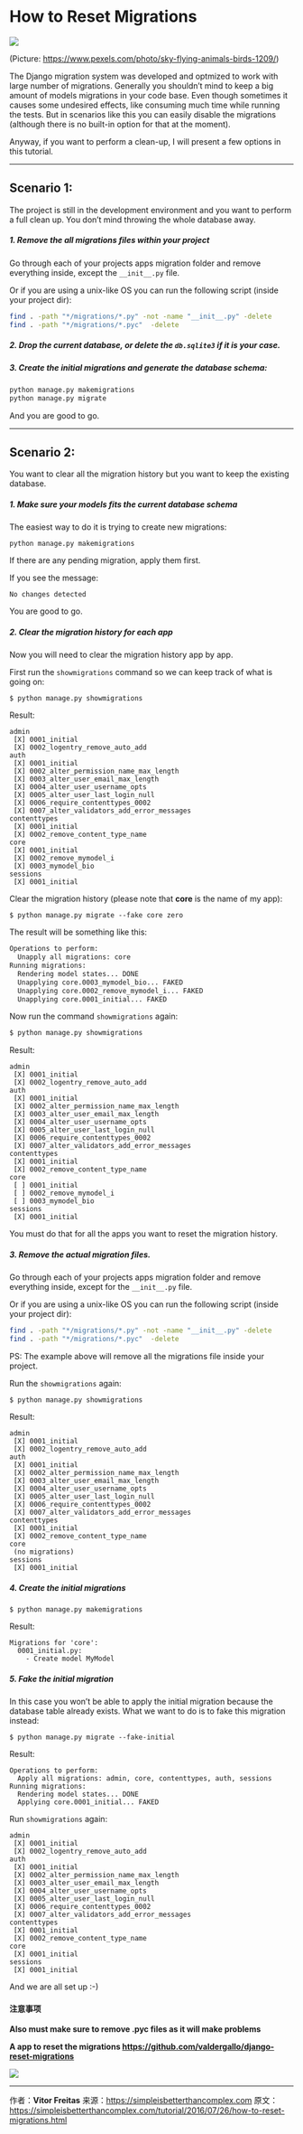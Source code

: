 # How to Reset Migrations

![](http://img-note.wuqianlin.cn/img-md/2019-01-28-featured-post-image.jpg)

(Picture: <https://www.pexels.com/photo/sky-flying-animals-birds-1209/>)

The Django migration system was developed and optmized to work with large number of migrations. Generally you shouldn’t mind to keep a big amount of models migrations in your code base. Even though sometimes it causes some undesired effects, like consuming much time while running the tests. But in scenarios like this you can easily disable the migrations (although there is no built-in option for that at the moment).

Anyway, if you want to perform a clean-up, I will present a few options in this tutorial.

---------------------



## Scenario 1:

The project is still in the development environment and you want to perform a full clean up. You don’t mind throwing the whole database away.

##### 1. Remove the all migrations files within your project

Go through each of your projects apps migration folder and remove everything inside, except the `__init__.py` file.

Or if you are using a unix-like OS you can run the following script (inside your project dir):

```bash
find . -path "*/migrations/*.py" -not -name "__init__.py" -delete
find . -path "*/migrations/*.pyc"  -delete
```

##### 2. Drop the current database, or delete the `db.sqlite3` if it is your case.

##### 3. Create the initial migrations and generate the database schema:

```bash
python manage.py makemigrations
python manage.py migrate
```

And you are good to go.

---------------------



## Scenario 2:

You want to clear all the migration history but you want to keep the existing database.

##### 1. Make sure your models fits the current database schema

The easiest way to do it is trying to create new migrations:

```
python manage.py makemigrations
```

If there are any pending migration, apply them first.

If you see the message:

```
No changes detected
```

You are good to go.

##### 2. Clear the migration history for each app

Now you will need to clear the migration history app by app.

First run the `showmigrations` command so we can keep track of what is going on:

```
$ python manage.py showmigrations
```

Result:

```
admin
 [X] 0001_initial
 [X] 0002_logentry_remove_auto_add
auth
 [X] 0001_initial
 [X] 0002_alter_permission_name_max_length
 [X] 0003_alter_user_email_max_length
 [X] 0004_alter_user_username_opts
 [X] 0005_alter_user_last_login_null
 [X] 0006_require_contenttypes_0002
 [X] 0007_alter_validators_add_error_messages
contenttypes
 [X] 0001_initial
 [X] 0002_remove_content_type_name
core
 [X] 0001_initial
 [X] 0002_remove_mymodel_i
 [X] 0003_mymodel_bio
sessions
 [X] 0001_initial
```

Clear the migration history (please note that **core** is the name of my app):

```
$ python manage.py migrate --fake core zero
```

The result will be something like this:

```bash
Operations to perform:
  Unapply all migrations: core
Running migrations:
  Rendering model states... DONE
  Unapplying core.0003_mymodel_bio... FAKED
  Unapplying core.0002_remove_mymodel_i... FAKED
  Unapplying core.0001_initial... FAKED
```

Now run the command `showmigrations` again:

```bash
$ python manage.py showmigrations
```

Result:

```
admin
 [X] 0001_initial
 [X] 0002_logentry_remove_auto_add
auth
 [X] 0001_initial
 [X] 0002_alter_permission_name_max_length
 [X] 0003_alter_user_email_max_length
 [X] 0004_alter_user_username_opts
 [X] 0005_alter_user_last_login_null
 [X] 0006_require_contenttypes_0002
 [X] 0007_alter_validators_add_error_messages
contenttypes
 [X] 0001_initial
 [X] 0002_remove_content_type_name
core
 [ ] 0001_initial
 [ ] 0002_remove_mymodel_i
 [ ] 0003_mymodel_bio
sessions
 [X] 0001_initial
```

You must do that for all the apps you want to reset the migration history.

##### 3. Remove the actual migration files.

Go through each of your projects apps migration folder and remove everything inside, except for the `__init__.py` file.

Or if you are using a unix-like OS you can run the following script (inside your project dir):

```bash
find . -path "*/migrations/*.py" -not -name "__init__.py" -delete
find . -path "*/migrations/*.pyc"  -delete
```

PS: The example above will remove all the migrations file inside your project.

Run the `showmigrations` again:

```
$ python manage.py showmigrations
```

Result:

```
admin
 [X] 0001_initial
 [X] 0002_logentry_remove_auto_add
auth
 [X] 0001_initial
 [X] 0002_alter_permission_name_max_length
 [X] 0003_alter_user_email_max_length
 [X] 0004_alter_user_username_opts
 [X] 0005_alter_user_last_login_null
 [X] 0006_require_contenttypes_0002
 [X] 0007_alter_validators_add_error_messages
contenttypes
 [X] 0001_initial
 [X] 0002_remove_content_type_name
core
 (no migrations)
sessions
 [X] 0001_initial
```

##### 4. Create the initial migrations

```
$ python manage.py makemigrations
```

Result:

```
Migrations for 'core':
  0001_initial.py:
    - Create model MyModel
```

##### 5. Fake the initial migration

In this case you won’t be able to apply the initial migration because the database table already exists. What we want to do is to fake this migration instead:

```
$ python manage.py migrate --fake-initial
```

Result:

```
Operations to perform:
  Apply all migrations: admin, core, contenttypes, auth, sessions
Running migrations:
  Rendering model states... DONE
  Applying core.0001_initial... FAKED
```

Run `showmigrations` again:

```
admin
 [X] 0001_initial
 [X] 0002_logentry_remove_auto_add
auth
 [X] 0001_initial
 [X] 0002_alter_permission_name_max_length
 [X] 0003_alter_user_email_max_length
 [X] 0004_alter_user_username_opts
 [X] 0005_alter_user_last_login_null
 [X] 0006_require_contenttypes_0002
 [X] 0007_alter_validators_add_error_messages
contenttypes
 [X] 0001_initial
 [X] 0002_remove_content_type_name
core
 [X] 0001_initial
sessions
 [X] 0001_initial
```

And we are all set up :-)



#### 注意事项

**Also must make sure to remove .pyc files as it will make problems**

**A app to reset the migrations https://github.com/valdergallo/django-reset-migrations**

![](http://img-note.wuqianlin.cn/img-md/2018-12-26-%E4%BC%81%E4%B8%9A%E5%BE%AE%E4%BF%A1%E6%88%AA%E5%9B%BE_b0bf237e-6928-4078-b105-80f1968e8019.png)

---------------------
作者：**Vitor Freitas** 
来源：https://simpleisbetterthancomplex.com 
原文：https://simpleisbetterthancomplex.com/tutorial/2016/07/26/how-to-reset-migrations.html